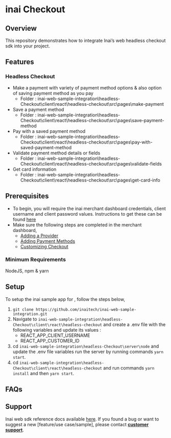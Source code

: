 # inai Checkout

## Overview
This repository demonstrates how to integrate Inai’s web headless checkout sdk into your project.

## Features
### Headless Checkout
- Make a payment with variety of payment method options & also option of saving payment method as you pay
    - Folder : inai-web-sample-integration\headless-Checkout\client\react\headless-checkout\src\pages\make-payment
- Save a payment method
    - Folder : inai-web-sample-integration\headless-Checkout\client\react\headless-checkout\src\pages\save-payment-method
- Pay with a saved payment method
    - Folder : inai-web-sample-integration\headless-Checkout\client\react\headless-checkout\src\pages\pay-with-saved-payment-method
- Validate payment method details or fields
    - Folder : inai-web-sample-integration\headless-Checkout\client\react\headless-checkout\src\pages\validate-fields
- Get card information
    - Folder : inai-web-sample-integration\headless-Checkout\client\react\headless-checkout\src\pages\get-card-info
## Prerequisites
- To begin, you will require the inai merchant dashboard credentials, client username and client password values. Instructions to get these can be found [here](https://docs.inai.io/docs/getting-started)
- Make sure the following steps are completed in the merchant dashboard,
  - [Adding a Provider](https://docs.inai.io/docs/adding-a-payment-processor)
  - [Adding Payment Methods](https://docs.inai.io/docs/adding-a-payment-method)
  - [Customizing Checkout](https://docs.inai.io/docs/customizing-your-checkout)

### Minimum Requirements
NodeJS, npm & yarn

## Setup
To setup the inai sample app for <platform>, follow the steps below,
1. `git clone https://github.com/inaitech/inai-web-sample-integration.git`
2. Navigate to `inai-web-sample-integration\headless-Checkout\client\react\headless-checkout` and create a .env file with the following variables and update its values :
   - REACT_APP_CLIENT_USERNAME
   - REACT_APP_CUSTOMER_ID
3. cd `inai-web-sample-integration\headless-Checkout\server\node` and update the .env file variables run the server by running commands `yarn start`.
4. cd `inai-web-sample-integration\headless-Checkout\client\react\headless-checkout` and run commands `yarn install` and then `yarn start`.

## FAQs
<TBA>

## Support
Inai web sdk reference docs available [here](https://docs.inai.io/docs/headless-checkout).
If you found a bug or want to suggest a new [feature/use case/sample], please contact **[customer support](mailto:support@inai.io)**.